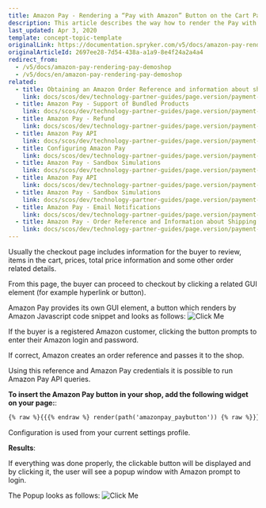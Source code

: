```yaml
---
title: Amazon Pay - Rendering a “Pay with Amazon” Button on the Cart Page
description: This article describes the way how to render the Pay with Amazon button on the cart page.
last_updated: Apr 3, 2020
template: concept-topic-template
originalLink: https://documentation.spryker.com/v5/docs/amazon-pay-rendering-pay-demoshop
originalArticleId: 2697ee28-7d54-438a-a1a9-8e4f24a2a4a4
redirect_from:
  - /v5/docs/amazon-pay-rendering-pay-demoshop
  - /v5/docs/en/amazon-pay-rendering-pay-demoshop
related:
  - title: Obtaining an Amazon Order Reference and information about shipping addresses
    link: docs/scos/dev/technology-partner-guides/page.version/payment-partners/amazon-pay/obtaining-an-amazon-order-reference-and-information-about-shipping-addresses.html
  - title: Amazon Pay - Support of Bundled Products
    link: docs/scos/dev/technology-partner-guides/page.version/payment-partners/amazon-pay/legacy-demoshop-integration/amazon-pay-support-of-bundled-products.html
  - title: Amazon Pay - Refund
    link: docs/scos/dev/technology-partner-guides/page.version/payment-partners/amazon-pay/legacy-demoshop-integration/amazon-pay-refund.html
  - title: Amazon Pay API
    link: docs/scos/dev/technology-partner-guides/page.version/payment-partners/amazon-pay/amazon-pay-api.html
  - title: Configuring Amazon Pay
    link: docs/scos/dev/technology-partner-guides/page.version/payment-partners/amazon-pay/configuring-amazon-pay.html
  - title: Amazon Pay - Sandbox Simulations
    link: docs/scos/dev/technology-partner-guides/page.version/payment-partners/amazon-pay/amazon-pay-sandbox-simulations.html
  - title: Amazon Pay API
    link: docs/scos/dev/technology-partner-guides/page.version/payment-partners/amazon-pay/legacy-demoshop-integration/amazon-pay-api.html
  - title: Amazon Pay - Sandbox Simulations
    link: docs/scos/dev/technology-partner-guides/page.version/payment-partners/amazon-pay/legacy-demoshop-integration/amazon-pay-sandbox-simulations.html
  - title: Amazon Pay - Email Notifications
    link: docs/scos/dev/technology-partner-guides/page.version/payment-partners/amazon-pay/legacy-demoshop-integration/amazon-pay-email-notifications.html
  - title: Amazon Pay - Order Reference and Information about Shipping Addresses
    link: docs/scos/dev/technology-partner-guides/page.version/payment-partners/amazon-pay/legacy-demoshop-integration/amazon-pay-order-reference-and-information-about-shipping-addresses.html
---
```


Usually the checkout page includes information for the buyer to review, items in the cart, prices, total price information and some other order related details.

From this page, the buyer can proceed to checkout by clicking a related GUI element (for example hyperlink or button).

Amazon Pay provides its own GUI element, a button which renders by Amazon Javascript code snippet and looks as follows:
![Click Me](https://spryker.s3.eu-central-1.amazonaws.com/docs/Technology+Partners/Payment+Partners/Amazon+Pay/amazonpay_button.png)   

If the buyer is a registered Amazon customer, clicking the button prompts to enter their Amazon login and password.

If correct, Amazon creates an order reference and passes it to the shop.

Using this reference and Amazon Pay credentials it is possible to run Amazon Pay API queries.

**To insert the Amazon Pay button in your shop, add the following widget on your page:**:
```xml
{% raw %}{{{% endraw %} render(path('amazonpay_paybutton')) {% raw %}}}{% endraw %}
```

Configuration is used from your current settings profile.

**Results**:

If everything was done properly, the clickable button will be displayed and by clicking it, the user will see a popup window with Amazon prompt to login.

The Popup looks as follows:
![Click Me](https://spryker.s3.eu-central-1.amazonaws.com/docs/Technology+Partners/Payment+Partners/Amazon+Pay/amazon_popup.png) 

